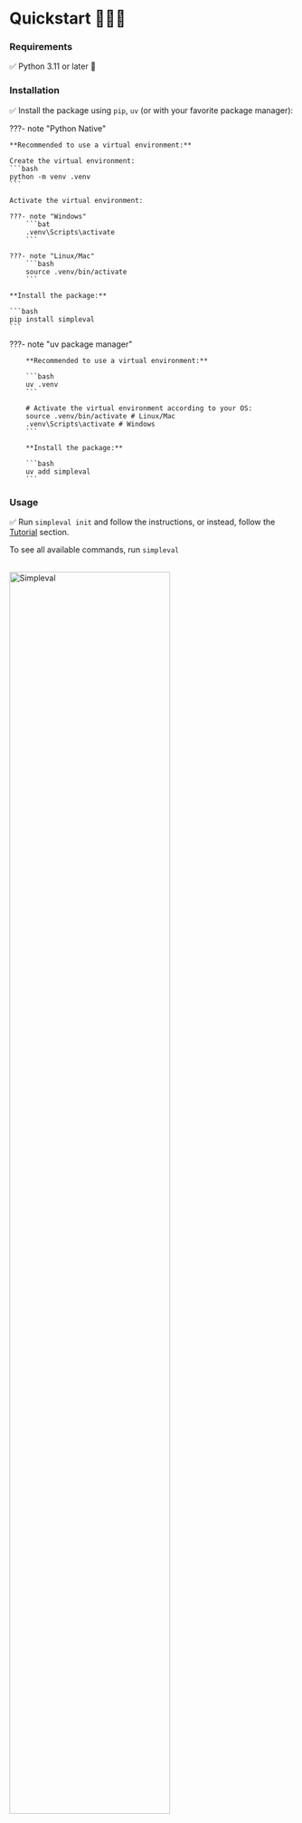 # Quickstart 🏃‍♂️‍➡️

### Requirements

✅ Python 3.11 or later 🐍

### Installation

✅ Install the package using `pip`, `uv` (or with your favorite package manager):

???- note "Python Native"

    **Recommended to use a virtual environment:**

    Create the virtual environment:
    ```bash
    python -m venv .venv
    ```

    Activate the virtual environment:
    
    ???- note "Windows"
        ```bat
        .venv\Scripts\activate
        ```

    ???- note "Linux/Mac"
        ```bash
        source .venv/bin/activate 
        ```

    **Install the package:**

    ```bash
    pip install simpleval
    ```

???- note "uv package manager"

        **Recommended to use a virtual environment:**

        ```bash
        uv .venv
        ```
        
        # Activate the virtual environment according to your OS:
        source .venv/bin/activate # Linux/Mac
        .venv\Scripts\activate # Windows
        ```

        **Install the package:**

        ```bash
        uv add simpleval
        ```
### Usage

✅ Run `simpleval init` and follow the instructions, or instead, follow the [Tutorial](./tutorial.md) section.

To see all available commands, run `simpleval`

<br>
<img src="../media/simpleval.png" alt="Simpleval" width="75%">

!!! tip "NOTE"
    Reading has many benefits.
    To get a better understanding and a more detailed guide, it is recommended to go through each item under the `Getting Started` section in the sidebar in order.

<br>
